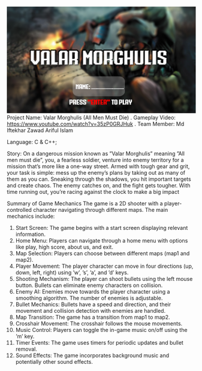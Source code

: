 ![alt text](start-1.bmp)
Project Name: Valar Morghulis (All Men Must Die)
.
Gameplay Video: https://www.youtube.com/watch?v=35zP0GRJHuk
.
Team Member:
Md Iftekhar Zawad
Ariful Islam

Language: C & C++;

Story:
On a dangerous mission known as ”Valar Morghulis” meaning ”All men must die”, you,
a fearless soldier, venture into enemy territory for a mission that’s more like a one-way
street. Armed with tough gear and grit, your task is simple: mess up the enemy’s plans
by taking out as many of them as you can. Sneaking through the shadows, you hit
important targets and create chaos. The enemy catches on, and the fight gets tougher.
With time running out, you’re racing against the clock to make a big impact

Summary of Game Mechanics
The game is a 2D shooter with a player-controlled character navigating through different
maps. The main mechanics include:
1. Start Screen: The game begins with a start screen displaying relevant information.
2. Home Menu: Players can navigate through a home menu with options like
    play, high score, about us, and exit.
3. Map Selection: Players can choose between different maps (map1 and map2).
4. Player Movement: The player character can move in four directions (up,
   down, left, right) using ’w’, ’s’, ’a’, and ’d’ keys.
5. Shooting Mechanism: The player can shoot bullets using the left mouse
    button. Bullets can eliminate enemy characters on collision.
6. Enemy AI: Enemies move towards the player character using a smoothing algorithm. The number of enemies is adjustable.
7. Bullet Mechanics: Bullets have a speed and direction, and their movement
and collision detection with enemies are handled.
8. Map Transition: The game has a transition from map1 to map2.
9. Crosshair Movement: The crosshair follows the mouse movements.
10. Music Control: Players can toggle the in-game music on/off using the ’m’ key.
11. Timer Events: The game uses timers for periodic updates and bullet removal.
12. Sound Effects: The game incorporates background music and potentially other
    sound effects.


